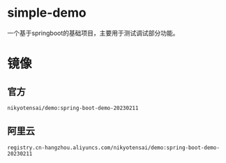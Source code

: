 # simple-demo
一个基于springboot的基础项目，主要用于测试调试部分功能。
# 镜像
## 官方
```
nikyotensai/demo:spring-boot-demo-20230211
```
## 阿里云
```
registry.cn-hangzhou.aliyuncs.com/nikyotensai/demo:spring-boot-demo-20230211
```


